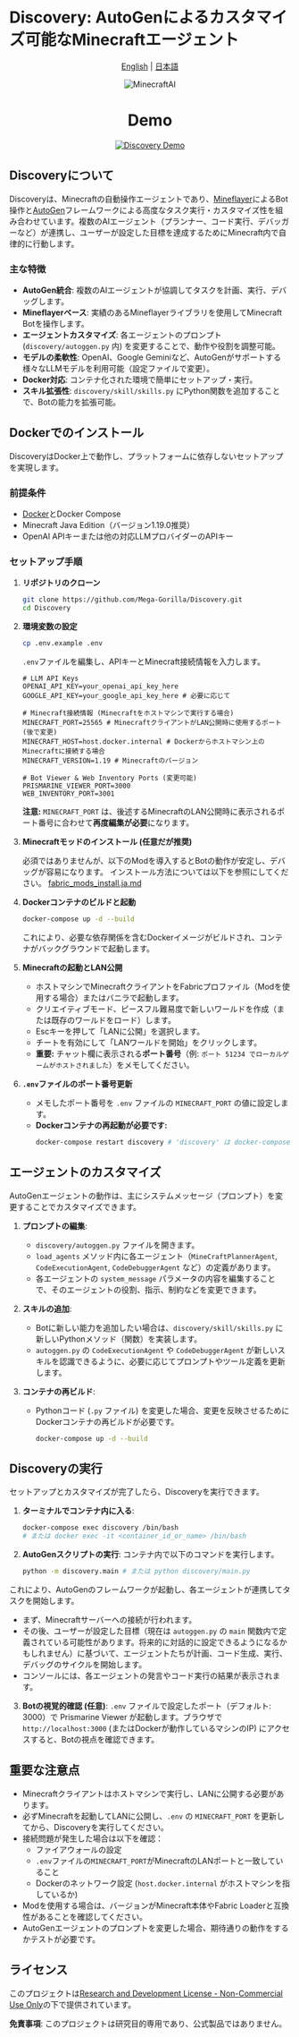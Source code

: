# Discovery: AutoGenによるカスタマイズ可能なMinecraftエージェント
<div align="center">

[English](README.md) | [日本語](README-jp.md)

![MinecraftAI](https://github.com/Mega-Gorilla/Discovery/blob/main/images/MinecraftAI.png?raw=true)

# Demo

[![Discovery Demo](https://img.youtube.com/vi/vxqvB3isKn4/0.jpg)](https://youtube.com/live/vxqvB3isKn4?feature=share)

</div>

## Discoveryについて

Discoveryは、Minecraftの自動操作エージェントであり、[Mineflayer](https://github.com/PrismarineJS/mineflayer)によるBot操作と[AutoGen](https://github.com/microsoft/autogen)フレームワークによる高度なタスク実行・カスタマイズ性を組み合わせています。複数のAIエージェント（プランナー、コード実行、デバッガーなど）が連携し、ユーザーが設定した目標を達成するためにMinecraft内で自律的に行動します。

### 主な特徴

- **AutoGen統合**: 複数のAIエージェントが協調してタスクを計画、実行、デバッグします。
- **Mineflayerベース**: 実績のあるMineflayerライブラリを使用してMinecraft Botを操作します。
- **エージェントカスタマイズ**: 各エージェントのプロンプト (`discovery/autoggen.py` 内) を変更することで、動作や役割を調整可能。
- **モデルの柔軟性**: OpenAI、Google Geminiなど、AutoGenがサポートする様々なLLMモデルを利用可能（設定ファイルで変更）。
- **Docker対応**: コンテナ化された環境で簡単にセットアップ・実行。
- **スキル拡張性**: `discovery/skill/skills.py` にPython関数を追加することで、Botの能力を拡張可能。

## Dockerでのインストール

DiscoveryはDocker上で動作し、プラットフォームに依存しないセットアップを実現します。

### 前提条件

- [Docker](https://www.docker.com/products/docker-desktop/)とDocker Compose
- Minecraft Java Edition（バージョン1.19.0推奨）
- OpenAI APIキーまたは他の対応LLMプロバイダーのAPIキー

### セットアップ手順

1.  **リポジトリのクローン**
    ```bash
    git clone https://github.com/Mega-Gorilla/Discovery.git
    cd Discovery
    ```

2.  **環境変数の設定**
    ```bash
    cp .env.example .env
    ```

    `.env`ファイルを編集し、APIキーとMinecraft接続情報を入力します。
    ```dotenv
    # LLM API Keys
    OPENAI_API_KEY=your_openai_api_key_here
    GOOGLE_API_KEY=your_google_api_key_here # 必要に応じて

    # Minecraft接続情報 (Minecraftをホストマシンで実行する場合)
    MINECRAFT_PORT=25565 # MinecraftクライアントがLAN公開時に使用するポート (後で変更)
    MINECRAFT_HOST=host.docker.internal # Dockerからホストマシン上のMinecraftに接続する場合
    MINECRAFT_VERSION=1.19 # Minecraftのバージョン

    # Bot Viewer & Web Inventory Ports (変更可能)
    PRISMARINE_VIEWER_PORT=3000
    WEB_INVENTORY_PORT=3001
    ```
    **注意:** `MINECRAFT_PORT` は、後述するMinecraftのLAN公開時に表示されるポート番号に合わせて**再度編集が必要**になります。

3.  **Minecraftモッドのインストール (任意だが推奨)**

    必須ではありませんが、以下のModを導入するとBotの動作が安定し、デバッグが容易になります。
    インストール方法については以下を参照にしてください。
    [fabric_mods_install.ja.md](https://github.com/Mega-Gorilla/Discovery/blob/main/docs/fabric_mods_install.ja.md)

4.  **Dockerコンテナのビルドと起動**
    ```bash
    docker-compose up -d --build
    ```
    これにより、必要な依存関係を含むDockerイメージがビルドされ、コンテナがバックグラウンドで起動します。

5.  **Minecraftの起動とLAN公開**
    - ホストマシンでMinecraftクライアントをFabricプロファイル（Modを使用する場合）またはバニラで起動します。
    - クリエイティブモード、ピースフル難易度で新しいワールドを作成（または既存のワールドをロード）します。
    - Escキーを押して「LANに公開」を選択します。
    - チートを有効にして「LANワールドを開始」をクリックします。
    - **重要:** チャット欄に表示される**ポート番号**（例: `ポート 51234 でローカルゲームがホストされました`）をメモしてください。

6.  **`.env`ファイルのポート番号更新**
    - メモしたポート番号を `.env` ファイルの `MINECRAFT_PORT` の値に設定します。
    - **Dockerコンテナの再起動が必要です:**
      ```bash
      docker-compose restart discovery # 'discovery' は docker-compose.yml で定義されたサービス名
      ```

## エージェントのカスタマイズ

AutoGenエージェントの動作は、主にシステムメッセージ（プロンプト）を変更することでカスタマイズできます。

1.  **プロンプトの編集**:
    - `discovery/autoggen.py` ファイルを開きます。
    - `load_agents` メソッド内に各エージェント（`MineCraftPlannerAgent`, `CodeExecutionAgent`, `CodeDebuggerAgent` など）の定義があります。
    - 各エージェントの `system_message` パラメータの内容を編集することで、そのエージェントの役割、指示、制約などを変更できます。

2.  **スキルの追加**:
    - Botに新しい能力を追加したい場合は、`discovery/skill/skills.py` に新しいPythonメソッド（関数）を実装します。
    - `autoggen.py` の `CodeExecutionAgent` や `CodeDebuggerAgent` が新しいスキルを認識できるように、必要に応じてプロンプトやツール定義を更新します。

3.  **コンテナの再ビルド**:
    - Pythonコード (`.py` ファイル) を変更した場合、変更を反映させるためにDockerコンテナの再ビルドが必要です。
      ```bash
      docker-compose up -d --build
      ```

## Discoveryの実行

セットアップとカスタマイズが完了したら、Discoveryを実行できます。

1.  **ターミナルでコンテナ内に入る**:
    ```bash
    docker-compose exec discovery /bin/bash
    # または docker exec -it <container_id_or_name> /bin/bash
    ```

2.  **AutoGenスクリプトの実行**:
    コンテナ内で以下のコマンドを実行します。
    ```bash
    python -m discovery.main # または python discovery/main.py
    ```

   これにより、AutoGenのフレームワークが起動し、各エージェントが連携してタスクを開始します。
   - まず、Minecraftサーバーへの接続が行われます。
   - その後、ユーザーが設定した目標（現在は `autoggen.py` の `main` 関数内で定義されている可能性があります。将来的に対話的に設定できるようになるかもしれません）に基づいて、エージェントたちが計画、コード生成、実行、デバッグのサイクルを開始します。
   - コンソールには、各エージェントの発言やコード実行の結果が表示されます。

3.  **Botの視覚的確認 (任意)**:
    `.env` ファイルで設定したポート（デフォルト: 3000）で Prismarine Viewer が起動します。ブラウザで `http://localhost:3000` (またはDockerが動作しているマシンのIP) にアクセスすると、Botの視点を確認できます。

## 重要な注意点

- Minecraftクライアントはホストマシンで実行し、LANに公開する必要があります。
- 必ずMinecraftを起動してLANに公開し、`.env` の `MINECRAFT_PORT` を更新してから、Discoveryを実行してください。
- 接続問題が発生した場合は以下を確認：
  - ファイアウォールの設定
  - `.env`ファイルの`MINECRAFT_PORT`がMinecraftのLANポートと一致していること
  - Dockerのネットワーク設定 (`host.docker.internal` がホストマシンを指しているか)
- Modを使用する場合は、バージョンがMinecraft本体やFabric Loaderと互換性があることを確認してください。
- AutoGenエージェントのプロンプトを変更した場合、期待通りの動作をするかテストが必要です。

## ライセンス

このプロジェクトは[Research and Development License - Non-Commercial Use Only](LICENSE)の下で提供されています。

**免責事項**: このプロジェクトは研究目的専用であり、公式製品ではありません。 